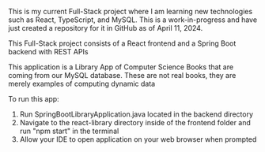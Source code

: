 This is my current Full-Stack project where I am learning new technologies such as React, TypeScript, and MySQL. This is a work-in-progress and have just created a repository for it in GitHub as of April 11, 2024.

This Full-Stack project consists of a React frontend and a Spring Boot backend with REST APIs

This application is a Library App of Computer Science Books that are coming from our MySQL database. These are not real books, they are merely examples of computing dynamic data

To run this app:

1. Run SpringBootLibraryApplication.java located in the backend directory
2. Navigate to the react-library directory inside of the frontend folder and run "npm start" in the terminal
3. Allow your IDE to open application on your web browser when prompted
